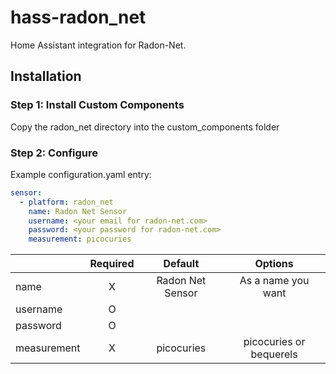 # hass-radon_net
Home Assistant integration for Radon-Net.

## Installation

### Step 1: Install Custom Components

Copy the radon_net directory into the custom_components folder

### Step 2: Configure

Example configuration.yaml entry:

```yaml
sensor:
  - platform: radon_net
    name: Radon Net Sensor
    username: <your email for radon-net.com>
    password: <your password for radon-net.com>
    measurement: picocuries
```

|               | Required |     Default      |        Options          |
| ------------- |:--------:|:----------------:|:-----------------------:|
| name          |     X    | Radon Net Sensor | As a name you want      |
| username      |     O    |                  |                         |
| password      |     O    |                  |                         |
| measurement   |     X    | picocuries       | picocuries or bequerels |
